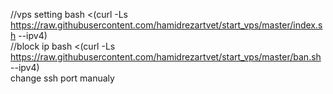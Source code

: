 //vps setting
bash <(curl -Ls https://raw.githubusercontent.com/hamidrezartvet/start_vps/master/index.sh --ipv4)  
//block ip
bash <(curl -Ls https://raw.githubusercontent.com/hamidrezartvet/start_vps/master/ban.sh --ipv4)  
change ssh port manualy  
